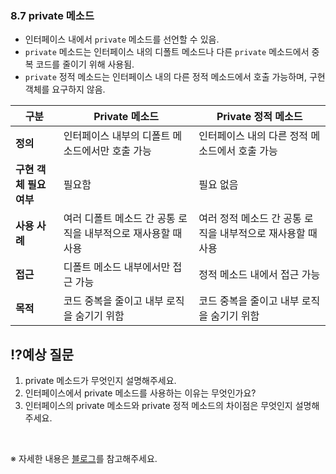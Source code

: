 ### 8.7 private 메소드
- 인터페이스 내에서 `private` 메소드를 선언할 수 있음.
- `private` 메소드는 인터페이스 내의 디폴트 메소드나 다른 `private` 메소드에서 중복 코드를 줄이기 위해 사용됨.
- `private` 정적 메소드는 인터페이스 내의 다른 정적 메소드에서 호출 가능하며, 구현 객체를 요구하지 않음.

| 구분               | Private 메소드                                            | Private 정적 메소드                                   |
|-------------------|---------------------------------------------------------|----------------------------------------------------|
| **정의**           | 인터페이스 내부의 디폴트 메소드에서만 호출 가능             | 인터페이스 내의 다른 정적 메소드에서 호출 가능       |
| **구현 객체 필요 여부** | 필요함                                                    | 필요 없음                                           |
| **사용 사례**       | 여러 디폴트 메소드 간 공통 로직을 내부적으로 재사용할 때 사용 | 여러 정적 메소드 간 공통 로직을 내부적으로 재사용할 때 사용 |
| **접근**           | 디폴트 메소드 내부에서만 접근 가능                            | 정적 메소드 내에서 접근 가능                        |
| **목적**           | 코드 중복을 줄이고 내부 로직을 숨기기 위함                    | 코드 중복을 줄이고 내부 로직을 숨기기 위함            |

## ⁉️예상 질문

1. private 메소드가 무엇인지 설명해주세요.
2. 인터페이스에서 private 메소드를 사용하는 이유는 무엇인가요?
3. 인터페이스의 private 메소드와 private 정적 메소드의 차이점은 무엇인지 설명해주세요.

&nbsp;

※ 자세한 내용은 [블로그](https://mandusitstudy.tistory.com/340)를 참고해주세요.